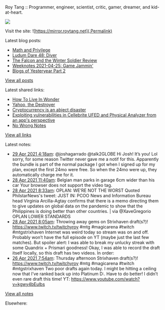 Roy Tang :: Programmer, engineer, scientist, critic, gamer, dreamer, and kid-at-heart.

![](https://roytang.net/img/profile.jpg)

Visit the site: ![https://mirror.roytang.net](.Permalink)

Latest blog posts:
    

- [Math and Privilege](https://mirror.roytang.net/2021/04/math-and-privilege/)
- [Ludum Dare 48: Diver](https://mirror.roytang.net/2021/04/ludum-dare-48-diver/)
- [The Falcon and the Winter Soldier Review](https://mirror.roytang.net/2021/04/the-falcon-and-the-winter-soldier-review/)
- [Weeknotes 2021-04-25: Game Jammin&#39;](https://mirror.roytang.net/2021/04/weeknotes-2021-04-25/)
- [Blogs of Yesteryear Part 2](https://mirror.roytang.net/2021/04/blogs-of-yesteryear-part-2/)

[View all posts](https://mirror.roytang.net/blog)

Latest shared links:
    

- [How To Live In Wonder](https://mirror.roytang.net/2021/04/how-to-live-in-wonder/)
- [Yahoo, the Destroyer](https://mirror.roytang.net/2021/04/yahoo-the-destroyer/)
- [Cryptocurrency is an abject disaster](https://mirror.roytang.net/2021/04/cryptocurrency-is-an-abject-disaster/)
- [Exploiting vulnerabilities in Cellebrite UFED and Physical Analyzer from an app&#39;s perspective](https://mirror.roytang.net/2021/04/exploiting-vulnerabilities-in-cellebrite-ufed-and-physical-analyzer-from-an-apps-perspective/)
- [No Wrong Notes](https://mirror.roytang.net/2021/04/no-wrong-notes/)

[View all links](https://mirror.roytang.net/links)

Latest notes:
    

- [29 Apr 2021 4:18am](https://mirror.roytang.net/2021/04/1387622193379430401/): @joshagarrado @talk2GLOBE Hi Josh! It&rsquo;s you! Lol sorry, for some reason Twitter never gave me a notif for this.
Apparently the bundle is part of the normal package I got when I signed up for my plan, except the first 24mo were free. So when the 24mo were up, they automatically charge me for it.
- [28 Apr 2021 11:40am](https://mirror.roytang.net/2021/04/1387371248435417090/): Belgian man parks in garage 6cm wider than his car
Your browser does not support the video tag.  
- [28 Apr 2021 8:33am](https://mirror.roytang.net/2021/04/1387324164910981121/): OPLAN: WE&rsquo;RE NOT THE WORST
Quoted PhilstarNews&#39;s tweet:   JUST IN: PCOO News and Information Bureau head Virginia Arcilla-Agtay confirms that there is a memo directing them to give updates on global data on the pandemic to show that the Philippines is doing better than other countries. | via @XaveGregorio  OPLAN LOWER STANDARDS
- [28 Apr 2021 8:05am](https://mirror.roytang.net/2021/04/1387316978612948998/): Throwing away gems on Strixhaven draft(s?)! https://www.twitch.tv/twitchyroy #mtg #magicarena #twitch #mtgstrixhaven
Internet was weird today so stream was on and off. Probably won&rsquo;t have the full episode on YT (maybe just the last few matches). But spoiler alert: I was able to break my unlucky streak with some Quandrix + Prismari goodness!
Okay, I was able to record the draft itself locally, so this draft has two videos. In order:
- [26 Apr 2021 7:54am](https://mirror.roytang.net/2021/04/1386589537825136641/): Thursday afternoon Strixhaven draft(s?)! https://www.twitch.tv/twitchyroy #mtg #magicarena #twitch #mtgstrixhaven
Two poor drafts again today. I might be hitting a ceiling now that I&rsquo;ve ranked back up into Platinum D:. Have to do better!
I didn&rsquo;t even rare draft this time!
YT: https://www.youtube.com/watch?v=kgwy4bEulbs

[View all notes](https://mirror.roytang.net/notes)

Elsewhere:
